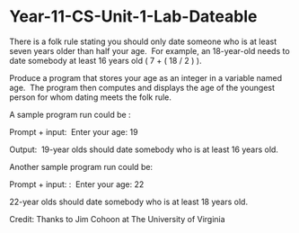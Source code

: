 # Year-11-CS-Unit-1-Lab-Dateable

There is a folk rule stating you should only date someone who is at least seven years older than half your age. 
For example, an 18-year-old needs to date somebody at least 16 years old ( 7 + ( 18 / 2 ) ).

Produce a program that stores your age as an integer in a variable named age. 
The program then computes and displays the age of the youngest person for whom dating meets the folk rule.

A sample program run could be :

Prompt + input: 
Enter your age: 19

Output: 
19-year olds should date somebody who is at least 16 years old.

Another sample program run could be:

Prompt + input:  : 
Enter your age: 22

22-year olds should date somebody who is at least 18 years old.

Credit: Thanks to Jim Cohoon at The University of Virginia
